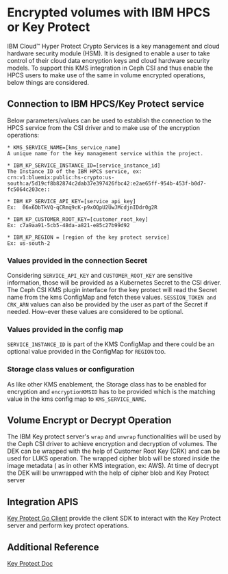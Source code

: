 # Encrypted volumes with IBM HPCS or Key Protect

IBM Cloud™ Hyper Protect Crypto Services is a key management and cloud hardware
security module (HSM). It is designed to enable a user to take control of their
cloud data encryption keys and cloud hardware security models. To support this
KMS integration in Ceph CSI and thus enable the HPCS users to make use of the
same in volume encrypted operations, below things are considered.

## Connection to IBM HPCS/Key Protect service

Below parameters/values can be used to establish the connection to the HPCS
service from the CSI driver and to make use of the encryption operations:

```text
* KMS_SERVICE_NAME=[kms_service_name]
A unique name for the key management service within the project.

* IBM_KP_SERVICE_INSTANCE_ID=[service_instance_id]
The Instance ID of the IBM HPCS service, ex:  crn:v1:bluemix:public:hs-crypto:us-south:a/5d19cf8b82874c2dab37e397426fbc42:e2ae65ff-954b-453f-b0d7-fc5064c203ce::

* IBM_KP_SERVICE_API_KEY=[service_api_key]
Ex:  06x6DbTkVQ-qCRmq9cK-p9xOQpU2UwJMcdjnIDdr0g2R

* IBM_KP_CUSTOMER_ROOT_KEY=[customer_root_key]
Ex: c7a9aa91-5cb5-48da-a821-e85c27b99d92

* IBM_KP_REGION = [region of the key protect service]
Ex: us-south-2
```

### Values provided in the connection Secret

Considering `SERVICE_API_KEY` and `CUSTOMER_ROOT_KEY` are sensitive information,
those will be provided as a Kubernetes Secret to the CSI driver. The Ceph CSI
KMS plugin interface for the key protect will read the Secret name from the kms
ConfigMap and fetch these values. `SESSION_TOKEN and CRK_ARN` values can also be
provided by the user as part of the Secret if needed. How-ever these values are
considered to be optional.

### Values provided in the config map

`SERVICE_INSTANCE_ID` is part of the KMS ConfigMap and there could be an
optional value provided in the ConfigMap for `REGION` too.

### Storage class values or configuration

As like other KMS enablement, the Storage class has to be enabled for encryption
and `encryptionKMSID` has to be provided which is the matching value in the kms
config map to `KMS_SERVICE_NAME`.

## Volume Encrypt or Decrypt Operation

The IBM Key protect server's `wrap` and `unwrap` functionalities will be used by
the Ceph CSI driver to achieve encryption and decryption of volumes. The DEK can
be wrapped with the help of Customer Root Key (CRK) and can be used for LUKS
operation. The wrapped cipher blob will be stored inside the image metadata ( as
in other KMS integration, ex: AWS). At time of decrypt the DEK will be unwrapped
with the help of cipher blob and Key Protect server

## Integration APIS

[Key Protect Go Client](https://github.com/IBM/keyprotect-go-client) provide the
client SDK to interact with the Key Protect server and perform key protect
operations.

## Additional Reference

[Key Protect Doc](https://cloud.ibm.com/docs/key-protect)